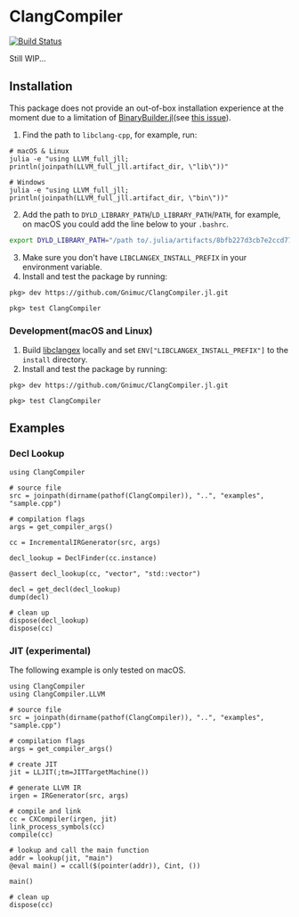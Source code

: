 # ClangCompiler

[![Build Status](https://github.com/Gnimuc/ClangCompiler.jl/workflows/CI/badge.svg)](https://github.com/Gnimuc/ClangCompiler.jl/actions)

Still WIP...

## Installation

This package does not provide an out-of-box installation experience at the moment due to a limitation of [BinaryBuilder.jl](https://github.com/JuliaPackaging/BinaryBuilder.jl)(see [this issue](https://github.com/JuliaPackaging/Yggdrasil/pull/3315)).

1. Find the path to `libclang-cpp`, for example, run:
```shell
# macOS & Linux
julia -e "using LLVM_full_jll; println(joinpath(LLVM_full_jll.artifact_dir, \"lib\"))"

# Windows
julia -e "using LLVM_full_jll; println(joinpath(LLVM_full_jll.artifact_dir, \"bin\"))"
```
2. Add the path to `DYLD_LIBRARY_PATH`/`LD_LIBRARY_PATH`/`PATH`, for example, on macOS you could add the line below to your `.bashrc`.
```bash
export DYLD_LIBRARY_PATH="/path to/.julia/artifacts/8bfb227d3cb7e2ccd779f47050025cfa0b0fea9b/lib:${DYLD_LIBRARY_PATH:-}"
```
3. Make sure you don't have `LIBCLANGEX_INSTALL_PREFIX` in your environment variable.
4. Install and test the package by running:
```julia-repl
pkg> dev https://github.com/Gnimuc/ClangCompiler.jl.git

pkg> test ClangCompiler
```

### Development(macOS and Linux)
1. Build [libclangex](https://github.com/Gnimuc/libclangex) locally and set `ENV["LIBCLANGEX_INSTALL_PREFIX"]` to the `install` directory.
2. Install and test the package by running:
```julia-repl
pkg> dev https://github.com/Gnimuc/ClangCompiler.jl.git

pkg> test ClangCompiler
```

## Examples

### Decl Lookup

```
using ClangCompiler

# source file
src = joinpath(dirname(pathof(ClangCompiler)), "..", "examples", "sample.cpp")

# compilation flags
args = get_compiler_args()

cc = IncrementalIRGenerator(src, args)

decl_lookup = DeclFinder(cc.instance)

@assert decl_lookup(cc, "vector", "std::vector")

decl = get_decl(decl_lookup)
dump(decl)

# clean up
dispose(decl_lookup)
dispose(cc)
```

### JIT (experimental)

The following example is only tested on macOS.

```julia-repl
using ClangCompiler
using ClangCompiler.LLVM

# source file
src = joinpath(dirname(pathof(ClangCompiler)), "..", "examples", "sample.cpp")

# compilation flags
args = get_compiler_args()

# create JIT
jit = LLJIT(;tm=JITTargetMachine())

# generate LLVM IR
irgen = IRGenerator(src, args)

# compile and link
cc = CXCompiler(irgen, jit)
link_process_symbols(cc)
compile(cc)

# lookup and call the main function 
addr = lookup(jit, "main")
@eval main() = ccall($(pointer(addr)), Cint, ())

main()

# clean up
dispose(cc)
```
